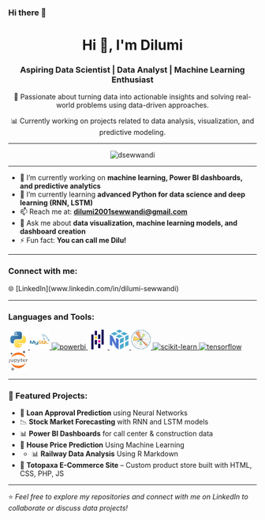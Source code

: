 ### Hi there 👋  
<h1 align="center">Hi 👋, I'm Dilumi</h1>  
<h3 align="center">Aspiring Data Scientist | Data Analyst | Machine Learning Enthusiast</h3>

<p align="center">
🌱 Passionate about turning data into actionable insights and solving real-world problems using data-driven approaches.
</p>

<p align="center">
📊 Currently working on projects related to data analysis, visualization, and predictive modeling.
</p>

---

<p align="center"> <img src="https://komarev.com/ghpvc/?username=dsewwandi&label=Profile%20views&color=0e75b6&style=flat" alt="dsewwandi" /> </p>

---

- 🔭 I’m currently working on **machine learning, Power BI dashboards, and predictive analytics**
- 🌱 I’m currently learning **advanced Python for data science and deep learning (RNN, LSTM)**
- 📫 Reach me at: **dilumi2001sewwandi@gmail.com**
- 💬 Ask me about **data visualization, machine learning models, and dashboard creation**
- ⚡ Fun fact: **You can call me Dilu!**

---

<h3 align="left">Connect with me:</h3>
<p align="left">
  <!-- Add your LinkedIn or personal portfolio link here -->
  🌐 [LinkedIn](www.linkedin.com/in/dilumi-sewwandi)  
</p>

---

<h3 align="left">Languages and Tools:</h3>

<p align="left">
  <a href="https://www.python.org" target="_blank" rel="noreferrer">
    <img src="https://raw.githubusercontent.com/devicons/devicon/master/icons/python/python-original.svg" alt="python" width="40" height="40"/>
  </a>
  <a href="https://www.mysql.com/" target="_blank" rel="noreferrer">
    <img src="https://raw.githubusercontent.com/devicons/devicon/master/icons/mysql/mysql-original-wordmark.svg" alt="mysql" width="40" height="40"/>
  </a>
  <a href="https://powerbi.microsoft.com/" target="_blank" rel="noreferrer">
    <img src="https://www.vectorlogo.zone/logos/microsoft_powerbi/microsoft_powerbi-icon.svg" alt="powerbi" width="40" height="40"/>
  </a>
  <a href="https://pandas.pydata.org/" target="_blank" rel="noreferrer">
    <img src="https://raw.githubusercontent.com/devicons/devicon/master/icons/pandas/pandas-original.svg" alt="pandas" width="40" height="40"/>
  </a>
  <a href="https://numpy.org/" target="_blank" rel="noreferrer">
    <img src="https://raw.githubusercontent.com/devicons/devicon/master/icons/numpy/numpy-original.svg" alt="numpy" width="40" height="40"/>
  </a>
  <a href="https://matplotlib.org/" target="_blank" rel="noreferrer">
    <img src="https://raw.githubusercontent.com/devicons/devicon/master/icons/matplotlib/matplotlib-original.svg" alt="matplotlib" width="40" height="40"/>
  </a>
  <a href="https://scikit-learn.org/" target="_blank" rel="noreferrer">
    <img src="https://raw.githubusercontent.com/devicons/devicon/master/icons/scikit-learn/scikit-learn-original.svg" alt="scikit-learn" width="40" height="40"/>
  </a>
  <a href="https://www.tensorflow.org/" target="_blank" rel="noreferrer">
    <img src="https://www.vectorlogo.zone/logos/tensorflow/tensorflow-icon.svg" alt="tensorflow" width="40" height="40"/>
  </a>
  <a href="https://jupyter.org/" target="_blank" rel="noreferrer">
    <img src="https://raw.githubusercontent.com/devicons/devicon/master/icons/jupyter/jupyter-original-wordmark.svg" alt="jupyter" width="40" height="40"/>
  </a>
</p>

---

<h3 align="left">📌 Featured Projects:</h3>

- 🧠 **Loan Approval Prediction** using Neural Networks  
- 📉 **Stock Market Forecasting** with RNN and LSTM models  
- 📊 **Power BI Dashboards** for call center & construction data  
- 🧮 **House Price Prediction** Using Machine Learning
- - 📊 **Railway Data Analysis** Using R Markdown  
- 🛒 **Totopaxa E-Commerce Site** – Custom product store built with HTML, CSS, PHP, JS  

---

⭐ *Feel free to explore my repositories and connect with me on LinkedIn to collaborate or discuss data projects!*
